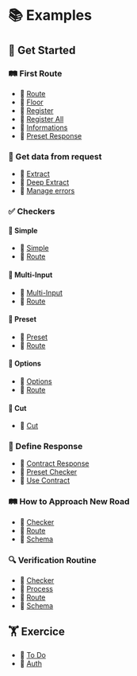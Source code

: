 # 📚 Examples

## 🚀 Get Started

### 🛤️ First Route

- 📄 [Route](./get-started/first-route/route.ts)
- 📄 [Floor](./get-started/first-route/floor.ts)
- 📄 [Register](./get-started/first-route/register.ts)
- 📄 [Register All](./get-started/first-route/register-all.ts)
- 📄 [Informations](./get-started/first-route/informations.ts)
- 📄 [Preset Response](./get-started/first-route/preset-response.ts)

### 🤲 Get data from request

- 📄 [Extract](./get-started/getting-data-from-request/extract.ts)
- 📄 [Deep Extract](./get-started/getting-data-from-request/deep-extract.ts)
- 📄 [Manage errors](./get-started/getting-data-from-request/manage-errors.ts)

### ✅ Checkers

#### 🔹 Simple

- 📄 [Simple](./get-started/do-check/simple/index.ts)
- 📄 [Route](./get-started/do-check/simple/route.ts)

#### 🔹 Multi-Input

- 📄 [Multi-Input](./get-started/do-check/multi-input/index.ts)
- 📄 [Route](./get-started/do-check/multi-input/route.ts)

#### 🔹 Preset

- 📄 [Preset](./get-started/do-check/preset/index.ts)
- 📄 [Route](./get-started/do-check/preset/route.ts)

#### 🔹 Options

- 📄 [Options](./get-started/do-check/options/index.ts)
- 📄 [Route](./get-started/do-check/options/route.ts)

#### 🔹 Cut

- 📄 [Cut](./get-started/do-check/cut/index.ts)

### 📝 Define Response

- 📄 [Contract Response](./get-started/define-response/contract-response.ts)
- 📄 [Preset Checker](./get-started/define-response/preset-checker.ts)
- 📄 [Use Contract](./get-started/define-response/use-contract.ts)

### 🛤️ How to Approach New Road

- 📄 [Checker](./get-started/how-to-approach-new-road/checker.ts)
- 📄 [Route](./get-started/how-to-approach-new-road/route.ts)
- 📄 [Schema](./get-started/how-to-approach-new-road/schema.ts)

### 🔍 Verification Routine

- 📄 [Checker](./get-started/verification-routine/checker.ts)
- 📄 [Process](./get-started/verification-routine/process.ts)
- 📄 [Route](./get-started/verification-routine/route.ts)
- 📄 [Schema](./get-started/verification-routine/schema.ts)

## 🏋️ Exercice

- 📄 [To Do](./exercises/to-do/src/main.ts)
- 📄 [Auth](./exercises/auth/src/main.ts)